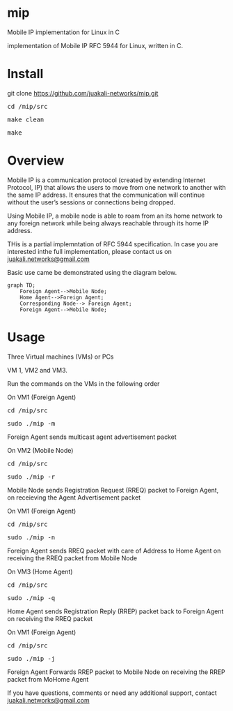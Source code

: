 # mip
Mobile IP implementation for Linux in C

implementation of Mobile IP RFC 5944 for Linux, written in C.

# Install
git clone https://github.com/juakali-networks/mip.git

<pre>cd /mip/src</pre>

<pre>make clean</pre>

<pre>make</pre>

# Overview
Mobile IP is a communication protocol (created by extending Internet Protocol, IP) that allows the users to move from one network to another with the same IP address. It ensures that the communication will continue without the user’s sessions or connections being dropped. 

Using Mobile IP, a mobile node is able to roam from an its home network to any foreign network while being always reachable through its home IP address.


THis is a partial implemntation of RFC 5944 specification. In case you are interested inthe full implementation, please contact us on juakali.networks@gmail.com


Basic use came be demonstrated using the diagram below.

```mermaid
graph TD;
    Foreign Agent-->Mobile Node;
    Home Agent-->Foreign Agent;
    Corresponding Node--> Foreign Agent;
    Foreign Agent-->Mobile Node;
```


# Usage
Three Virtual machines (VMs) or PCs

VM 1, VM2 and VM3.

Run the commands on the VMs in the following order

On VM1 (Foreign Agent)
<pre>cd /mip/src</pre>

<pre>sudo ./mip -m </pre>

Foreign Agent sends multicast agent advertisement packet

On VM2 (Mobile Node)
<pre>cd /mip/src</pre>

<pre>sudo ./mip -r </pre>

Mobile Node sends Registration Request (RREQ) packet to Foreign Agent, on receieving the Agent Advertisement packet

On VM1 (Foreign Agent)
<pre>cd /mip/src</pre>

<pre>sudo ./mip -n </pre>

Foreign Agent sends RREQ packet with care of Address to Home Agent on receiving the RREQ packet from Mobile Node

On VM3 (Home Agent)
<pre>cd /mip/src</pre>

<pre>sudo ./mip -q </pre>

Home Agent sends Registration Reply (RREP) packet back to Foreign Agent on receiving the RREQ packet

On VM1 (Foreign Agent)
<pre>cd /mip/src</pre>

<pre>sudo ./mip -j </pre>

Foreign Agent Forwards RREP packet to Mobile Node on receiving the RREP packet from MoHome Agent


If you have questions, comments or need any additional support, contact juakali.networks@gmail.com


